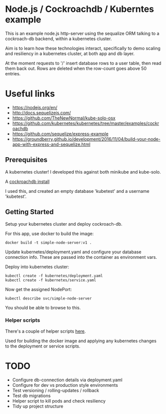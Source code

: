 # Node.js / Cockroachdb / Kuberntes example

This is an example node.js http-server using the sequalize ORM talking to a 
cockroach-db backend, within a kubernetes cluster.

Aim is to learn how these technologies interact, specifically to demo scaling
and resiliency in a kubernetes cluster, at both app and db layer.

At the moment requests to '/' insert database rows to a user table, then
read them back out. Rows are deleted when the row-count goes above 50 entries.

# Useful links
* https://nodejs.org/en/ 
* http://docs.sequelizejs.com/
* https://github.com/TheNewNormal/kube-solo-osx
* https://github.com/kubernetes/kubernetes/tree/master/examples/cockroachdb
* https://github.com/sequelize/express-example
* https://groundberry.github.io/development/2016/11/04/build-your-node-app-with-express-and-sequelize.html

## Prerequisites
A kubernetes cluster! I developed this against both minikube and kube-solo.

A [cockroachdb install](https://github.com/kubernetes/kubernetes/tree/master/examples/cockroachdb)

I used this, and created an empty database 'kubetest' and a username 'kubetest'.

## Getting Started

Setup your kubernetes cluster and deploy cockroach-db.

For this app, use docker to build the image:

```
docker build -t simple-node-server:v1 .
```
Update kubernetes/deployment.yaml and configure your database connection info.
These are passed into the container as environment vars.

Deploy into kubernetes cluster:
```
kubectl create -f kubernetes/deployment.yaml
kubectl create -f kubernetes/service.yaml
```

Now get the assigned NodePort:

```
kubectl describe svc/simple-node-server
```

You should be able to browse to this.

### Helper scripts 

There's a couple of helper scripts [here](https://github.com/nabadger/simple-kube-stack/tree/master/scripts).

Used for building the docker image and applying any kubernetes changes to the deployment or service scripts.

# TODO

* Configure db-connection details via deployment.yaml
* Configure for dev vs production style environments 
* Test versioning / rolling-updates / rollback
* Test db migrations
* Helper script to kill pods and check resiliency
* Tidy up project structure
